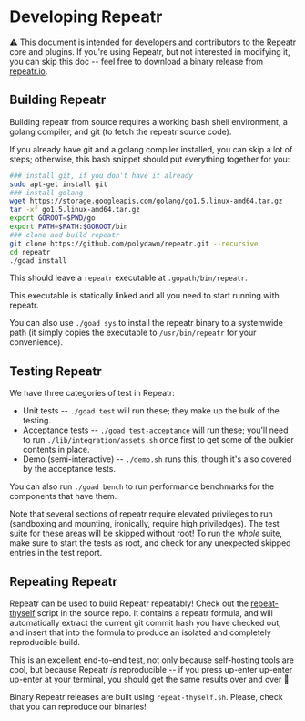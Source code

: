 Developing Repeatr
==================

:warning: This document is intended for developers and contributors to the Repeatr core and plugins.
If you're using Repeatr, but not interested in modifying it, you can skip this doc -- feel
free to download a binary release from [repeatr.io](http://repeatr.io/install#downloading-nightlies).



Building Repeatr
----------------

Building repeatr from source requires a working bash shell environment, a golang compiler, and git (to fetch the repeatr source code).

If you already have git and a golang compiler installed, you can skip a lot of steps; otherwise, this bash snippet should put everything together for you:

```bash
### install git, if you don't have it already
sudo apt-get install git
### install golang
wget https://storage.googleapis.com/golang/go1.5.linux-amd64.tar.gz
tar -xf go1.5.linux-amd64.tar.gz
export GOROOT=$PWD/go
export PATH=$PATH:$GOROOT/bin
### clone and build repeatr
git clone https://github.com/polydawn/repeatr.git --recursive
cd repeatr
./goad install
```

This should leave a `repeatr` executable at `.gopath/bin/repeatr`.

This executable is statically linked and all you need to start running with repeatr.

You can also use `./goad sys` to install the repeatr binary to a systemwide path
(it simply copies the executable to `/usr/bin/repeatr` for your convenience).



Testing Repeatr
---------------

We have three categories of test in Repeatr:

- Unit tests -- `./goad test` will run these; they make up the bulk of the testing.
- Acceptance tests -- `./goad test-acceptance` will run these; you'll need to run `./lib/integration/assets.sh` once first to get some of the bulkier contents in place.
- Demo (semi-interactive) -- `./demo.sh` runs this, though it's also covered by the acceptance tests.

You can also run `./goad bench` to run performance benchmarks for the components that have them.


Note that several sections of repeatr require elevated privileges to run
(sandboxing and mounting, ironically, require high priviledges).
The test suite for these areas will be skipped without root!
To run the *whole* suite, make sure to start the tests as root, and
check for any unexpected skipped entries in the test report.



Repeating Repeatr
-----------------

Repeatr can be used to build Repeatr repeatably!
Check out the [repeat-thyself](../../repeat-theyself.sh) script in the source repo.
It contains a repeatr formula, and will automatically extract the current git commit
hash you have checked out, and insert that into the formula to produce an isolated
and completely reproducible build.

This is an excellent end-to-end test, not only because self-hosting tools are cool,
but because Repeatr *is* reproducible -- if you press up-enter up-enter up-enter
at your terminal, you should get the same results over and over :tada:

Binary Repeatr releases are built using `repeat-thyself.sh`.  Please, check
that you can reproduce our binaries!
